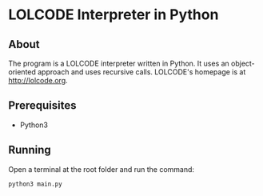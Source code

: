 # LOLCODE Interpreter in Python

## About
The program is a LOLCODE interpreter written in Python. It uses an object-oriented approach and uses recursive calls. LOLCODE's homepage is at http://lolcode.org.

## Prerequisites
- Python3

## Running
Open a terminal at the root folder and run the command: 
```bash
python3 main.py
